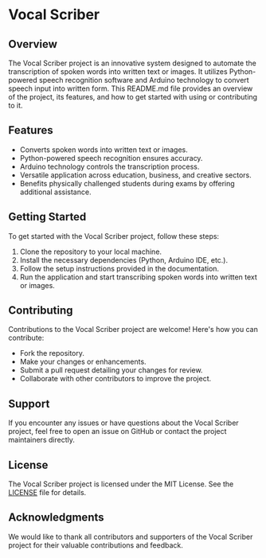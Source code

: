 # Vocal Scriber

## Overview
The Vocal Scriber project is an innovative system designed to automate the transcription of spoken words into written text or images. It utilizes Python-powered speech recognition software and Arduino technology to convert speech input into written form. This README.md file provides an overview of the project, its features, and how to get started with using or contributing to it.

## Features
- Converts spoken words into written text or images.
- Python-powered speech recognition ensures accuracy.
- Arduino technology controls the transcription process.
- Versatile application across education, business, and creative sectors.
- Benefits physically challenged students during exams by offering additional assistance.

## Getting Started
To get started with the Vocal Scriber project, follow these steps:
1. Clone the repository to your local machine.
2. Install the necessary dependencies (Python, Arduino IDE, etc.).
3. Follow the setup instructions provided in the documentation.
4. Run the application and start transcribing spoken words into written text or images.

## Contributing
Contributions to the Vocal Scriber project are welcome! Here's how you can contribute:
- Fork the repository.
- Make your changes or enhancements.
- Submit a pull request detailing your changes for review.
- Collaborate with other contributors to improve the project.

## Support
If you encounter any issues or have questions about the Vocal Scriber project, feel free to open an issue on GitHub or contact the project maintainers directly.

## License
The Vocal Scriber project is licensed under the MIT License. See the [LICENSE](LICENSE) file for details.

## Acknowledgments
We would like to thank all contributors and supporters of the Vocal Scriber project for their valuable contributions and feedback.

